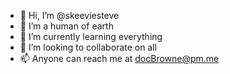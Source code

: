 - 👋 Hi, I’m @skeeviesteve
- 👀 I’m a human of earth
- 🌱 I’m currently learning everything
- 💞️ I’m looking to collaborate on all
- 📫 Anyone can reach me at docBrowne@pm.me

<!---
skeeviesteve/skeeviesteve is a ✨ special ✨ repository because its `README.md` (this file) appears on your GitHub profile.
You can click the Preview link to take a look at your changes.
--->
